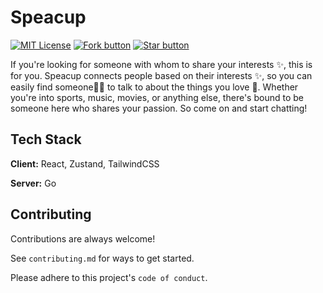 # Speacup

[![MIT License](https://img.shields.io/badge/License-MIT-green.svg?&style=for-the-badge)](https://choosealicense.com/licenses/mit/)
[![Fork button](https://img.shields.io/github/forks/Rinshin-Jalal/Chatters?label=Fork&style=for-the-badge)](https://github.com/Rinshin-Jalal/Chatters/fork)
[![Star button](https://img.shields.io/github/stars/Rinshin-Jalal/Chatters?style=for-the-badge)](https://github.com/Rinshin-Jalal/Chatters/star)

If you're looking for someone with whom to share your interests ✨, this is for you. Speacup connects people based on their interests ✨, so you can easily find someone🦸‍♂️ to talk to about the things you love 🙌. Whether you're into sports, music, movies, or anything else, there's bound to be someone here who shares your passion. So come on and start chatting!

## Tech Stack

**Client:** React, Zustand, TailwindCSS

**Server:** Go

## Contributing

Contributions are always welcome!

See `contributing.md` for ways to get started.

Please adhere to this project's `code of conduct`.
